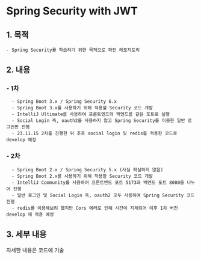 # Spring Security with JWT

## 1. 목적
    - Spring Security를 학습하기 위한 목적으로 파진 레포지토리

## 2. 내용
###    - 1차
      - Spring Boot 3.x / Spring Security 6.x
      - Spring Boot 3.x를 사용하기 위해 적용할 Security 코드 개발
      - IntelliJ Ultimate를 사용하여 프론트엔드와 백엔드를 같은 포트로 실행
      - Social Login 즉, oauth2를 사용하지 않고 Spring Security를 이용한 일반 로그인만 진행
      - 23.11.15 2차를 진행한 뒤 추후 social login 및 redis를 적용한 코드로 develop 예정
###    - 2차
      - Spring Boot 2.x / Spring Security 5.x (사실 확실하지 않음)
      - Spring Boot 2.x를 사용하기 위해 적용할 Security 코드 개발
      - IntelliJ Community를 사용하여 프론트엔드 포트 5173과 백엔드 포트 8080을 나누어 진행
      - 일반 로그인 및 Social Login 즉, oauth2 모두 사용하여 Spring Security 코드 진행
      - redis를 이용해보려 했지만 Cors 에러로 인해 시간이 지체되어 이후 1차 버전 develop 때 적용 예정

## 3. 세부 내용
자세한 내용은 코드에 기술
